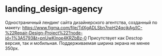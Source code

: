 # landing_design-agency
Одностраничный лендинг сайта дизайнерского агентства, созданный по макету: 
https://www.figma.com/file/TdXgADLSbn7npH24qcjkAg/IC-%22Repair-Design-Project%22?node-id=1%3A5793&t=pnUwKInoe4KRZbBz-0
Присутствует как Desctop версия, так и мобильная. Поддерживаемая ширина экрана не менее 350px.
